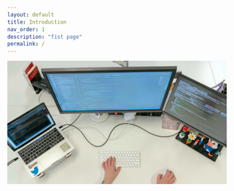 ```yaml
---
layout: default
title: Introduction
nav_order: 1
description: "fist page"
permalink: /
---
```


<!-- ### 탄동의 공부장 -->
<!-- {: .fs-9 } -->

![Untitled](./docs/main_img/dev_desk.jpeg)

